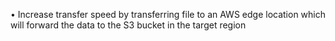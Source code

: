 • Increase transfer speed by transferring file to an AWS edge location
which will forward the data to the S3 bucket in the target region